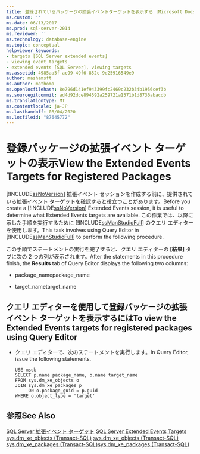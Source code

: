 ```yaml
---
title: 登録されているパッケージの拡張イベントターゲットを表示する |Microsoft Docs
ms.custom: ''
ms.date: 06/13/2017
ms.prod: sql-server-2014
ms.reviewer: ''
ms.technology: database-engine
ms.topic: conceptual
helpviewer_keywords:
- targets [SQL Server extended events]
- viewing event targets
- extended events [SQL Server], viewing targets
ms.assetid: 4985aa5f-ac99-49f6-852c-9d25916549e9
author: mashamsft
ms.author: mathoma
ms.openlocfilehash: 8e796d141ef943399fc2469c232b34b1956cef3b
ms.sourcegitcommit: ad4d92dce894592a259721a1571b1d8736abacdb
ms.translationtype: MT
ms.contentlocale: ja-JP
ms.lasthandoff: 08/04/2020
ms.locfileid: "87645772"
---
```

# <a name="view-the-extended-events-targets-for-registered-packages"></a><span data-ttu-id="6b5f1-102">登録パッケージの拡張イベント ターゲットの表示</span><span class="sxs-lookup"><span data-stu-id="6b5f1-102">View the Extended Events Targets for Registered Packages</span></span>
  <span data-ttu-id="6b5f1-103">[!INCLUDE[ssNoVersion](../includes/ssnoversion-md.md)] 拡張イベント セッションを作成する前に、提供されている拡張イベント ターゲットを確認すると役立つことがあります。</span><span class="sxs-lookup"><span data-stu-id="6b5f1-103">Before you create a [!INCLUDE[ssNoVersion](../includes/ssnoversion-md.md)] Extended Events session, it is useful to determine what Extended Events targets are available.</span></span> <span data-ttu-id="6b5f1-104">この作業では、以降に示した手順を実行するために [!INCLUDE[ssManStudioFull](../includes/ssmanstudiofull-md.md)] のクエリ エディターを使用します。</span><span class="sxs-lookup"><span data-stu-id="6b5f1-104">This task involves using Query Editor in [!INCLUDE[ssManStudioFull](../includes/ssmanstudiofull-md.md)] to perform the following procedure.</span></span>  
  
 <span data-ttu-id="6b5f1-105">この手順でステートメントの実行を完了すると、クエリ エディターの **[結果]** タブに次の 2 つの列が表示されます。</span><span class="sxs-lookup"><span data-stu-id="6b5f1-105">After the statements in this procedure finish, the **Results** tab of Query Editor displays the following two columns:</span></span>  
  
-   <span data-ttu-id="6b5f1-106">package_name</span><span class="sxs-lookup"><span data-stu-id="6b5f1-106">package_name</span></span>  
  
-   <span data-ttu-id="6b5f1-107">target_name</span><span class="sxs-lookup"><span data-stu-id="6b5f1-107">target_name</span></span>  
  
## <a name="to-view-the-extended-events-targets-for-registered-packages-using-query-editor"></a><span data-ttu-id="6b5f1-108">クエリ エディターを使用して登録パッケージの拡張イベント ターゲットを表示するには</span><span class="sxs-lookup"><span data-stu-id="6b5f1-108">To view the Extended Events targets for registered packages using Query Editor</span></span>  
  
-   <span data-ttu-id="6b5f1-109">クエリ エディターで、次のステートメントを実行します。</span><span class="sxs-lookup"><span data-stu-id="6b5f1-109">In Query Editor, issue the following statements.</span></span>  
  
    ```  
    USE msdb  
    SELECT p.name package_name, o.name target_name  
    FROM sys.dm_xe_objects o  
    JOIN sys.dm_xe_packages p  
         ON o.package_guid = p.guid  
    WHERE o.object_type = 'target'  
    ```  
  
## <a name="see-also"></a><span data-ttu-id="6b5f1-110">参照</span><span class="sxs-lookup"><span data-stu-id="6b5f1-110">See Also</span></span>  
 <span data-ttu-id="6b5f1-111">[SQL Server 拡張イベント ターゲット](../../2014/database-engine/sql-server-extended-events-targets.md) </span><span class="sxs-lookup"><span data-stu-id="6b5f1-111">[SQL Server Extended Events Targets](../../2014/database-engine/sql-server-extended-events-targets.md) </span></span>  
 <span data-ttu-id="6b5f1-112">[sys.dm_xe_objects &#40;Transact-SQL&#41;](/sql/relational-databases/system-dynamic-management-views/sys-dm-xe-objects-transact-sql) </span><span class="sxs-lookup"><span data-stu-id="6b5f1-112">[sys.dm_xe_objects &#40;Transact-SQL&#41;](/sql/relational-databases/system-dynamic-management-views/sys-dm-xe-objects-transact-sql) </span></span>  
 [<span data-ttu-id="6b5f1-113">sys.dm_xe_packages &#40;Transact-SQL&#41;</span><span class="sxs-lookup"><span data-stu-id="6b5f1-113">sys.dm_xe_packages &#40;Transact-SQL&#41;</span></span>](/sql/relational-databases/system-dynamic-management-views/sys-dm-xe-packages-transact-sql)  
  
  
